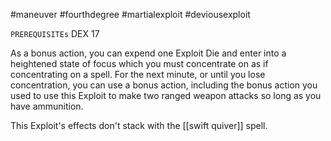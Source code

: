 #maneuver #fourthdegree #martialexploit #deviousexploit 

`PREREQUISITEs`
DEX 17

As a bonus action, you can expend one Exploit Die and enter into a heightened state of focus which you must concentrate on as if concentrating on a spell. For the next minute, or until you lose concentration, you can use a bonus action, including the bonus action you used to use this Exploit to make two ranged weapon attacks so long as you have ammunition.

This Exploit's effects don't stack with the [[swift quiver]] spell.